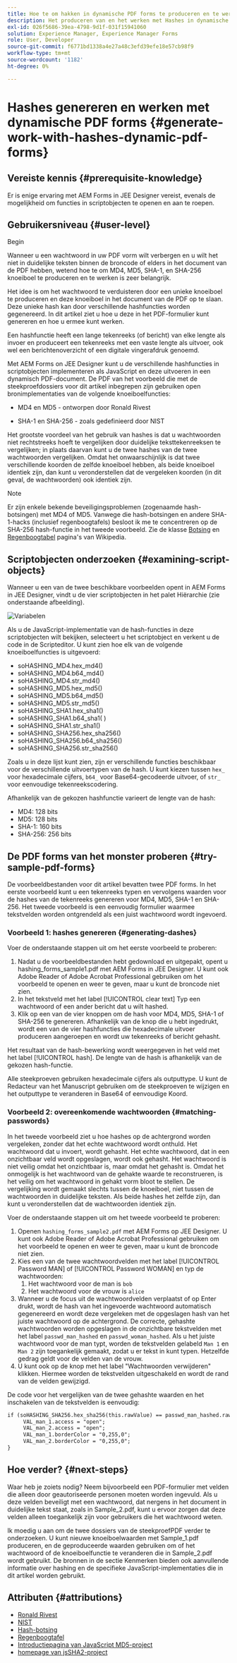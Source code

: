 ```yaml
---
title: Hoe te om hakken in dynamische PDF forms te produceren en te werken?
description: Het produceren van en het werken met Hashes in dynamische PDF forms.
exl-id: 026f5686-39ea-4798-9d1f-031f15941060
solution: Experience Manager, Experience Manager Forms
role: User, Developer
source-git-commit: f6771bd1338a4e27a48c3efd39efe18e57cb98f9
workflow-type: tm+mt
source-wordcount: '1182'
ht-degree: 0%

---
```


# Hashes genereren en werken met dynamische PDF forms {#generate-work-with-hashes-dynamic-pdf-forms}

## Vereiste kennis {#prerequisite-knowledge}

Er is enige ervaring met AEM Forms in JEE Designer vereist, evenals de mogelijkheid om functies in scriptobjecten te openen en aan te roepen.

## Gebruikersniveau {#user-level}

Begin

Wanneer u een wachtwoord in uw PDF vorm wilt verbergen en u wilt het niet in duidelijke teksten binnen de broncode of elders in het document van de PDF hebben, wetend hoe te om MD4, MD5, SHA-1, en SHA-256 knoeiboel te produceren en te werken is zeer belangrijk.

Het idee is om het wachtwoord te verduisteren door een unieke knoeiboel te produceren en deze knoeiboel in het document van de PDF op te slaan. Deze unieke hash kan door verschillende hashfuncties worden gegenereerd. In dit artikel ziet u hoe u deze in het PDF-formulier kunt genereren en hoe u ermee kunt werken.

Een hashfunctie heeft een lange tekenreeks (of bericht) van elke lengte als invoer en produceert een tekenreeks met een vaste lengte als uitvoer, ook wel een berichtenoverzicht of een digitale vingerafdruk genoemd.

Met AEM Forms on JEE Designer kunt u de verschillende hashfuncties in scriptobjecten implementeren als JavaScript en deze uitvoeren in een dynamisch PDF-document. De PDF van het voorbeeld die met de steekproefdossiers voor dit artikel inbegrepen zijn gebruiken open bronimplementaties van de volgende knoeiboelfuncties:

* MD4 en MD5 - ontworpen door Ronald Rivest

* SHA-1 en SHA-256 - zoals gedefinieerd door NIST

Het grootste voordeel van het gebruik van hashes is dat u wachtwoorden niet rechtstreeks hoeft te vergelijken door duidelijke teksttekenreeksen te vergelijken; in plaats daarvan kunt u de twee hashes van de twee wachtwoorden vergelijken. Omdat het onwaarschijnlijk is dat twee verschillende koorden de zelfde knoeiboel hebben, als beide knoeiboel identiek zijn, dan kunt u veronderstellen dat de vergeleken koorden (in dit geval, de wachtwoorden) ook identiek zijn.

>[!NOTE]
>
>Er zijn enkele bekende beveiligingsproblemen (zogenaamde hash-botsingen) met MD4 of MD5. Vanwege die hash-botsingen en andere SHA-1-hacks (inclusief regenboogtafels) besloot ik me te concentreren op de SHA-256 hash-functie in het tweede voorbeeld. Zie de klasse [Botsing](https://en.wikipedia.org/wiki/Hash_collision) en [Regenboogtabel](https://en.wikipedia.org/wiki/Rainbow_table) pagina&#39;s van Wikipedia.

## Scriptobjecten onderzoeken {#examining-script-objects}

Wanneer u een van de twee beschikbare voorbeelden opent in AEM Forms in JEE Designer, vindt u de vier scriptobjecten in het palet Hiërarchie (zie onderstaande afbeelding).

![Variabelen](assets/variables.jpg)

Als u de JavaScript-implementatie van de hash-functies in deze scriptobjecten wilt bekijken, selecteert u het scriptobject en verkent u de code in de Scripteditor. U kunt zien hoe elk van de volgende knoeiboelfuncties is uitgevoerd:

* soHASHING_MD4.hex_md4()
* soHASHING_MD4.b64_md4()
* soHASHING_MD4.str_md4()
* soHASHING_MD5.hex_md5()
* soHASHING_MD5.b64_md5()
* soHASHING_MD5.str_md5()
* soHASHING_SHA1.hex_sha1()
* soHASHING_SHA1.b64_sha1( )
* soHASHING_SHA1.str_sha1()
* soHASHING_SHA256.hex_sha256()
* soHASHING_SHA256.b64_sha256()
* soHASHING_SHA256.str_sha256()

Zoals u in deze lijst kunt zien, zijn er verschillende functies beschikbaar voor de verschillende uitvoertypen van de hash. U kunt kiezen tussen `hex_` voor hexadecimale cijfers, `b64_` voor Base64-gecodeerde uitvoer, of `str_` voor eenvoudige tekenreekscodering.

Afhankelijk van de gekozen hashfunctie varieert de lengte van de hash:

* MD4: 128 bits
* MD5: 128 bits
* SHA-1: 160 bits
* SHA-256: 256 bits

## De PDF forms van het monster proberen {#try-sample-pdf-forms}

De voorbeeldbestanden voor dit artikel bevatten twee PDF forms. In het eerste voorbeeld kunt u een tekenreeks typen en vervolgens waarden voor de hashes van de tekenreeks genereren voor MD4, MD5, SHA-1 en SHA-256. Het tweede voorbeeld is een eenvoudig formulier waarmee tekstvelden worden ontgrendeld als een juist wachtwoord wordt ingevoerd.

### Voorbeeld 1: hashes genereren {#generating-dashes}

Voer de onderstaande stappen uit om het eerste voorbeeld te proberen:

1. Nadat u de voorbeeldbestanden hebt gedownload en uitgepakt, opent u hashing_forms_sample1.pdf met AEM Forms in JEE Designer. U kunt ook Adobe Reader of Adobe Acrobat Professional gebruiken om het voorbeeld te openen en weer te geven, maar u kunt de broncode niet zien.
1. In het tekstveld met het label [!UICONTROL clear text] Typ een wachtwoord of een ander bericht dat u wilt hashed.
1. Klik op een van de vier knoppen om de hash voor MD4, MD5, SHA-1 of SHA-256 te genereren. Afhankelijk van de knop die u hebt ingedrukt, wordt een van de vier hashfuncties die hexadecimale uitvoer produceren aangeroepen en wordt uw tekenreeks of bericht gehasht.

Het resultaat van de hash-bewerking wordt weergegeven in het veld met het label [!UICONTROL hash]. De lengte van de hash is afhankelijk van de gekozen hash-functie.

Alle steekproeven gebruiken hexadecimale cijfers als outputtype. U kunt de Redacteur van het Manuscript gebruiken om de steekproeven te wijzigen en het outputtype te veranderen in Base64 of eenvoudige Koord.

### Voorbeeld 2: overeenkomende wachtwoorden {#matching-passwords}

In het tweede voorbeeld ziet u hoe hashes op de achtergrond worden vergeleken, zonder dat het echte wachtwoord wordt onthuld. Het wachtwoord dat u invoert, wordt gehasht. Het echte wachtwoord, dat in een onzichtbaar veld wordt opgeslagen, wordt ook gehasht. Het wachtwoord is niet veilig omdat het onzichtbaar is, maar omdat het gehasht is. Omdat het onmogelijk is het wachtwoord van de gehakte waarde te reconstrueren, is het veilig om het wachtwoord in gehakt vorm bloot te stellen. De vergelijking wordt gemaakt slechts tussen de knoeiboel, niet tussen de wachtwoorden in duidelijke teksten. Als beide hashes het zelfde zijn, dan kunt u veronderstellen dat de wachtwoorden identiek zijn.

Voer de onderstaande stappen uit om het tweede voorbeeld te proberen:

1. Openen `hashing_forms_sample2.pdf` met AEM Forms op JEE Designer. U kunt ook Adobe Reader of Adobe Acrobat Professional gebruiken om het voorbeeld te openen en weer te geven, maar u kunt de broncode niet zien.
1. Kies een van de twee wachtwoordvelden met het label [!UICONTROL Password MAN] of [!UICONTROL Password WOMAN] en typ de wachtwoorden:
   1. Het wachtwoord voor de man is `bob`
   1. Het wachtwoord voor de vrouw is `alice`
1. Wanneer u de focus uit de wachtwoordvelden verplaatst of op Enter drukt, wordt de hash van het ingevoerde wachtwoord automatisch gegenereerd en wordt deze vergeleken met de opgeslagen hash van het juiste wachtwoord op de achtergrond. De correcte, gehashte wachtwoorden worden opgeslagen in de onzichtbare tekstvelden met het label `passwd_man_hashed` en `passwd_woman_hashed`. Als u het juiste wachtwoord voor de man typt, worden de tekstvelden gelabeld `Man 1` en `Man 2` zijn toegankelijk gemaakt, zodat u er tekst in kunt typen. Hetzelfde gedrag geldt voor de velden van de vrouw.
1. U kunt ook op de knop met het label &quot;Wachtwoorden verwijderen&quot; klikken. Hiermee worden de tekstvelden uitgeschakeld en wordt de rand van de velden gewijzigd.

De code voor het vergelijken van de twee gehashte waarden en het inschakelen van de tekstvelden is eenvoudig:

```xml
if (soHASHING_SHA256.hex_sha256(this.rawValue) == passwd_man_hashed.rawValue){
     VAL_man_1.access = "open";
     VAL_man_2.access = "open";
     VAL_man_1.borderColor = "0,255,0";
     VAL_man_2.borderColor = "0,255,0";
}
```

## Hoe verder? {#next-steps}

Waar heb je zoiets nodig? Neem bijvoorbeeld een PDF-formulier met velden die alleen door geautoriseerde personen moeten worden ingevuld. Als u deze velden beveiligt met een wachtwoord, dat nergens in het document in duidelijke tekst staat, zoals in Sample_2.pdf, kunt u ervoor zorgen dat deze velden alleen toegankelijk zijn voor gebruikers die het wachtwoord weten.

Ik moedig u aan om de twee dossiers van de steekproefPDF verder te onderzoeken.  U kunt nieuwe knoeiboelwaarden met Sample_1.pdf produceren, en de geproduceerde waarden gebruiken om of het wachtwoord of de knoeiboelfunctie te veranderen die in Sample_2.pdf wordt gebruikt.  De bronnen in de sectie Kenmerken bieden ook aanvullende informatie over hashing en de specifieke JavaScript-implementaties die in dit artikel worden gebruikt.

## Attributen {#attributions}

* [Ronald Rivest](https://en.wikipedia.org/wiki/Ron_Rivest)
* [NIST](https://csrc.nist.gov/projects/cryptographic-standards-and-guidelines)
* [Hash-botsing](https://en.wikipedia.org/wiki/Hash_collision)
* [Regenboogtafel](https://en.wikipedia.org/wiki/Rainbow_table)
* [Introductiepagina van JavaScript MD5-project](https://pajhome.org.uk/crypt/md5/)
* [homepage van jsSHA2-project](https://anmar.eu.org/projects/jssha2/)
